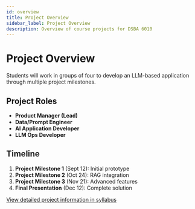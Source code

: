 ```yaml
---
id: overview
title: Project Overview
sidebar_label: Project Overview
description: Overview of course projects for DSBA 6010
---
```


# Project Overview

Students will work in groups of four to develop an LLM-based application through multiple project milestones.

## Project Roles

- **Product Manager (Lead)**
- **Data/Prompt Engineer**
- **AI Application Developer**
- **LLM Ops Developer**

## Timeline

1. **Project Milestone 1** (Sept 12): Initial prototype
2. **Project Milestone 2** (Oct 24): RAG integration
3. **Project Milestone 3** (Nov 21): Advanced features
4. **Final Presentation** (Dec 12): Complete solution

[View detailed project information in syllabus](/docs/syllabus)